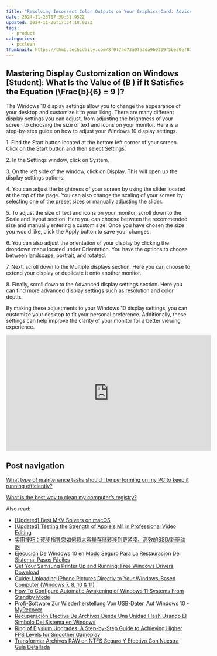 ```yaml
---
title: "Resolving Incorrect Color Outputs on Your Graphics Card: Advice by YL Software Experts"
date: 2024-11-23T17:39:31.952Z
updated: 2024-11-26T17:34:18.927Z
tags:
  - product
categories:
  - pcclean
thumbnail: https://thmb.techidaily.com/8f0f7ad73a0fa3da9b0369f5be30ef87f2772c066879ac12a1f0a0dafbb254a9.png
---
```


## Mastering Display Customization on Windows [Student]: What Is the Value of \(B \) if It Satisfies the Equation \(\Frac{b}{6} = 9 \)?

The Windows 10 display settings allow you to change the appearance of your desktop and customize it to your liking. There are many different display settings you can adjust, from adjusting the brightness of your screen to choosing the size of text and icons on your monitor. Here is a step-by-step guide on how to adjust your Windows 10 display settings. 

1\. Find the Start button located at the bottom left corner of your screen. Click on the Start button and then select Settings.

2\. In the Settings window, click on System.

3\. On the left side of the window, click on Display. This will open up the display settings options. 

4\. You can adjust the brightness of your screen by using the slider located at the top of the page. You can also change the scaling of your screen by selecting one of the preset sizes or manually adjusting the slider.

5\. To adjust the size of text and icons on your monitor, scroll down to the Scale and layout section. Here you can choose between the recommended size and manually entering a custom size. Once you have chosen the size you would like, click the Apply button to save your changes.

6\. You can also adjust the orientation of your display by clicking the dropdown menu located under Orientation. You have the options to choose between landscape, portrait, and rotated.

7\. Next, scroll down to the Multiple displays section. Here you can choose to extend your display or duplicate it onto another monitor.

8\. Finally, scroll down to the Advanced display settings section. Here you can find more advanced display settings such as resolution and color depth. 

By making these adjustments to your Windows 10 display settings, you can customize your desktop to fit your personal preference. Additionally, these settings can help improve the clarity of your monitor for a better viewing experience.

<!-- affiliate ads begin -->
<iframe width="560" height="315" src="https://www.youtube.com/embed/1dR4tF3VgyU?si=AJipgqZsNNxsRsBW&autoplay=1" title="YouTube video player" frameborder="0" allow="accelerometer; autoplay; clipboard-write; encrypted-media; gyroscope; picture-in-picture; web-share" referrerpolicy="strict-origin-when-cross-origin" allowfullscreen></iframe>
<!-- affiliate ads end -->

## Post navigation

[What type of maintenance tasks should I be performing on my PC to keep it running efficiently?](https://tools.techidaily.com/pcclean/products/)

[What is the best way to clean my computer’s registry?](https://tools.techidaily.com/pcclean/products/)

<ins class="adsbygoogle"
     style="display:block"
     data-ad-format="autorelaxed"
     data-ad-client="ca-pub-7571918770474297"
     data-ad-slot="1223367746"></ins>

<ins class="adsbygoogle"
     style="display:block"
     data-ad-client="ca-pub-7571918770474297"
     data-ad-slot="8358498916"
     data-ad-format="auto"
     data-full-width-responsive="true"></ins>

<span class="atpl-alsoreadstyle">Also read:</span>
<div><ul>
<li><a href="https://extra-tips.techidaily.com/updated-best-mkv-solvers-on-macos/"><u>[Updated] Best MKV Solvers on macOS</u></a></li>
<li><a href="https://fox-helps.techidaily.com/updated-testing-the-strength-of-apples-m1-in-professional-video-editing/"><u>[Updated] Testing the Strength of Apple's M1 in Professional Video Editing</u></a></li>
<li><a href="https://win-alternatives.techidaily.com/1728474864063-ssd/"><u>实用技巧：逐步指导您如何将大容量存储转移到更紧凑、高效的SSD/新驱动器</u></a></li>
<li><a href="https://discover-bits.techidaily.com/ejecucion-de-windows-10-en-modo-seguro-para-la-restauracion-del-sistema-pasos-faciles/"><u>Ejecución De Windows 10 en Modo Seguro Para La Restauración Del Sistema: Pasos Fáciles</u></a></li>
<li><a href="https://win-dash.techidaily.com/get-your-samsung-printer-up-and-running-free-windows-drivers-download/"><u>Get Your Samsung Printer Up and Running: Free Windows Drivers Download</u></a></li>
<li><a href="https://discover-bits.techidaily.com/guide-uploading-iphone-pictures-directly-to-your-windows-based-computer-windows-7-8-10-and-11/"><u>Guide: Uploading iPhone Pictures Directly to Your Windows-Based Computer (Windows 7, 8, 10 & 11)</u></a></li>
<li><a href="https://discover-bits.techidaily.com/how-to-configure-automatic-awakening-of-windows-11-systems-from-standby-mode/"><u>How To Configure Automatic Awakening of Windows 11 Systems From Standby Mode</u></a></li>
<li><a href="https://win-advanced.techidaily.com/profi-software-zur-wiederherstellung-von-usb-daten-auf-windows-10-myrecover/"><u>Profi-Software Zur Wiederherstellung Von USB-Daten Auf Windows 10 - MyRecover</u></a></li>
<li><a href="https://discover-bits.techidaily.com/recuperacion-efectiva-de-archivos-desde-una-unidad-flash-usando-el-simbolo-del-sistema-en-windows/"><u>Recuperación Efectiva De Archivos Desde Una Unidad Flash Usando El Símbolo Del Sistema en Windows</u></a></li>
<li><a href="https://win-answers.techidaily.com/ring-of-elysium-upgrades-a-step-by-step-guide-to-achieving-higher-fps-levels-for-smoother-gameplay/"><u>Ring of Elysium Upgrades: A Step-by-Step Guide to Achieving Higher FPS Levels for Smoother Gameplay</u></a></li>
<li><a href="https://discover-bits.techidaily.com/transformar-archivos-raw-en-ntfs-seguro-y-efectivo-con-nuestra-guia-detallada/"><u>Transformar Archivos RAW en NTFS Seguro Y Efectivo Con Nuestra Guía Detallada</u></a></li>
</ul></div>

